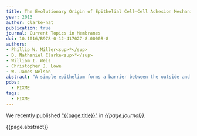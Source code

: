 ```yaml
---
title: The Evolutionary Origin of Epithelial Cell–Cell Adhesion Mechanisms
year: 2013
author: clarke-nat
publication: true
journal: Current Topics in Membranes
doi: 10.1016/B978-0-12-417027-8.00008-8
authors:
- Phillip W. Miller<sup>*</sup>
- D. Nathaniel Clarke<sup>*</sup>
- William I. Weis
- Christopher J. Lowe
- W. James Nelson
abstract: "A simple epithelium forms a barrier between the outside and the inside of an organism, and is the first organized multicellular tissue found in evolution. We examine the relationship between the evolution of epithelia and specialized cell–cell adhesion proteins comprising the classical cadherin/β-catenin/α-catenin complex (CCC). A review of the divergent functional properties of the CCC in metazoans and non-metazoans, and an updated phylogenetic coverage of the CCC using recent genomic data reveal: (1) The core CCC likely originated before the last common ancestor of unikonts and their closest bikont sister taxa. (2) Formation of the CCC may have constrained sequence evolution of the classical cadherin cytoplasmic domain and β-catenin in metazoa. (3) The α-catenin-binding domain in β-catenin appears to be the favored mutation site for disrupting β-catenin function in the CCC. (4) The ancestral function of the α/β-catenin heterodimer appears to be an actin-binding module. In some metazoan groups, more complex functions of α-catenin were gained by sequence divergence in the non-actin-binding (N-, M-) domains. (5) Allosteric regulation of α-catenin may have evolved for more complex regulation of the actin cytoskeleton."
pdbs:
  - FIXME
tags:
  - FIXME
---
```


We recently published ["{{page.title}}"](https://doi.org/{{page.doi}}) in *{{page.journal}}*.

{{page.abstract}}
